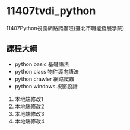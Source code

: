 # 11407tvdi_python
11407Python視窗網路爬蟲班(臺北市職能發展學院)


## 課程大綱


- python basic 基礎語法
- python class 物件導向語法
- python crawler 網路爬蟲
- python windows 視窗設計
 
1. 本地端修改1
2. 本地端修改2
3. 本地端修改3
4. 本地端修改4